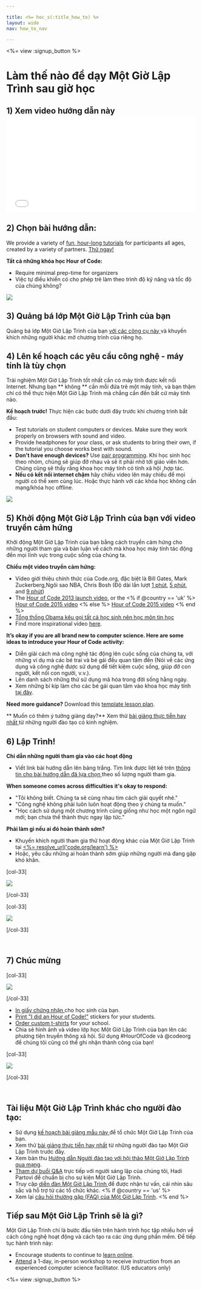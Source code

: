 ```yaml
---

title: <%= hoc_s(:title_how_to) %>
layout: wide
nav: how_to_nav

---
```


<%= view :signup_button %>

# Làm thế nào để dạy Một Giờ Lập Trình sau giờ học

## 1) Xem video hướng dẫn này <iframe width="500" height="255" src="//www.youtube.com/embed/SrnvvWDm73k" frameborder="0" allowfullscreen></iframe>
## 2) Chọn bài hướng dẫn:

We provide a variety of [fun, hour-long tutorials](<%= resolve_url('https://code.org/learn') %>) for participants all ages, created by a variety of partners. [ Thử ngay!](<%= resolve_url("https://code.org/learn") %>)

**Tất cả những khóa học Hour of Code:**

  * Require minimal prep-time for organizers
  * Việc tự điều khiển có cho phép trẻ làm theo trình độ kỹ năng và tốc độ của chúng không?

[![](/images/fit-700/tutorials.png)](<%= resolve_url('https://code.org/learn') %>)

## 3) Quảng bá lớp Một Giờ Lập Trình của bạn

Quảng bá lớp Một Giờ Lập Trình của bạn [ với các công cụ này ](<%= resolve_url('/promote') %>) và khuyến khích những người khác mở chương trình của riêng họ.

## 4) Lên kế hoạch các yêu cầu công nghệ - máy tính là tùy chọn

Trải nghiệm Một Giờ Lập Trình tốt nhất cần có máy tính được kết nối Internet. Nhưng bạn ** không ** cần mỗi đứa trẻ một máy tính, và bạn thậm chí có thể thực hiện Một Giờ Lập Trình mà chẳng cần đến bất cứ máy tính nào.

**Kế hoạch trước!** Thực hiện các bước dưới đây trước khi chương trình bắt đầu:

  * Test tutorials on student computers or devices. Make sure they work properly on browsers with sound and video.
  * Provide headphones for your class, or ask students to bring their own, if the tutorial you choose works best with sound.
  * **Don't have enough devices?** Use [pair programming](https://www.youtube.com/watch?v=vgkahOzFH2Q). Khi học sinh học theo nhóm, chúng sẽ giúp đỡ nhau và sẽ ít phải nhờ tới giáo viên hơn. Chúng cũng sẽ thấy rằng khoa học máy tính có tính xã hội ,hợp tác.
  * **Nếu có kết nối internet chậm** hãy chiếu video lên máy chiếu để mọi người có thể xem cùng lúc. Hoặc thực hành với các khóa học không cần mạng/khóa học offline.

![](/images/fit-350/group_ipad.jpg)

## 5) Khởi động Một Giờ Lập Trình của bạn với video truyền cảm hứng

Khởi động Một Giờ Lập Trình của bạn bằng cách truyền cảm hứng cho những người tham gia và bàn luận về cách mà khoa học máy tính tác động đến mọi lĩnh vực trong cuộc sống của chúng ta.

**Chiếu một video truyền cảm hứng:**

  * Video giới thiệu chính thức của Code.org, đặc biệt là Bill Gates, Mark Zuckerberg,Ngôi sao NBA, Chris Bosh (Độ dài lần lượt [1 phút](https://www.youtube.com/watch?v=qYZF6oIZtfc), [5 phút](https://www.youtube.com/watch?v=nKIu9yen5nc), and [9 phút](https://www.youtube.com/watch?v=dU1xS07N-FA))
  * The [Hour of Code 2013 launch video](https://www.youtube.com/watch?v=FC5FbmsH4fw), or the <% if @country == 'uk' %> [Hour of Code 2015 video](https://www.youtube.com/watch?v=7L97YMYqLHc) <% else %> [Hour of Code 2015 video](https://www.youtube.com/watch?v=7L97YMYqLHc) <% end %>
  * [Tổng thống Obama kêu gọi tất cả học sinh nên học môn tin học](https://www.youtube.com/watch?v=6XvmhE1J9PY)
  * Find more inspirational video [here](https://www.youtube.com/playlist?list=PLzdnOPI1iJNfpD8i4Sx7U0y2MccnrNZuP).

**It’s okay if you are all brand new to computer science. Here are some ideas to introduce your Hour of Code activity:**

  * Diễn giải cách mà công nghệ tác động lên cuộc sống của chúng ta, với những ví dụ mà các bé trai và bé gái đều quan tâm đến (Nói về các ứng dụng và công nghệ được sử dụng để tiết kiệm cuộc sống, giúp đỡ con người, kết nối con người, v.v.).
  * Lên danh sách những thứ sử dụng mã hóa trong đời sống hằng ngày.
  * Xem những bí kíp làm cho các bé gái quan tâm vào khoa học máy tính [tại đây](<%= resolve_url('https://code.org/girls') %>).

**Need more guidance?** Download this [template lesson plan](/files/AfterschoolEducatorLessonPlanOutline.docx).

** Muốn có thêm ý tưởng giảng dạy?** Xem thử [ bài giảng thực tiễn hay nhất ](http://www.slideshare.net/TeachCode/hour-of-code-best-practices-for-successful-educators-51273466) từ những người đào tạo có kinh nghiệm.

## 6) Lập Trình!

**Chỉ dẫn những người tham gia vào các hoạt động**

  * Viết link bài hướng dẫn lên bảng trắng. Tìm link được liệt kê trên [ thông tin cho bài hướng dẫn đã lựa chọn ](<%= resolve_url('https://code.org/learn') %>) theo số lượng người tham gia.

**When someone comes across difficulties it's okay to respond:**

  * "Tôi không biết. Chúng ta sẽ cùng nhau tìm cách giải quyết nhé."
  * "Công nghệ không phải luôn luôn hoạt động theo ý chúng ta muốn."
  * "Học cách sử dụng một chương trình cũng giống như học một ngôn ngữ mới; bạn chưa thể thành thực ngay lập tức."

**Phải làm gì nếu ai đó hoàn thành sớm?**

  * Khuyến khích người tham gia thử hoạt động khác của Một Giờ Lập Trình tại [<%= resolve_url('code.org/learn') %>](<%= resolve_url('https://code.org/learn') %>)
  * Hoặc, yêu cầu những ai hoàn thành sớm giúp những người mà đang gặp khó khăn.

[col-33]

![](/images/fit-250/highschoolgirls.jpeg)

[/col-33]

[col-33]

![](/images/fit-300/group_ar.jpg)

[/col-33]

<p style="clear:both">
  &nbsp;
</p>

## 7) Chúc mừng

[col-33]

![](/images/fit-300/boy-certificate.jpg)

[/col-33]

  * [In giấy chứng nhận ](<%= resolve_url('https://code.org/certificates') %>) cho học sinh của bạn.
  * [Print "I did an Hour of Code!"](<%= resolve_url('/promote/resources#stickers') %>) stickers for your students.
  * [Order custom t-shirts](http://blog.code.org/post/132608499493/hour-of-code-shirts-and-more) for your school.
  * Chia sẻ hình ảnh và video lớp học Một Giờ Lập Trình của bạn lên các phương tiện truyền thông xã hội. Sử dụng #HourOfCode và @codeorg để chúng tôi cũng có thể ghi nhận thành công của bạn!

[col-33]

![](/images/fit-260/highlight-certificates.jpg)

[/col-33]

<p style="clear:both">
  &nbsp;
</p>

## Tài liệu Một Giờ Lập Trình khác cho người đào tạo:

  * Sử dụng [ kế hoạch bài giảng mẫu này ](/files/AfterschoolEducatorLessonPlanOutline.docx) để tổ chức Một Giờ Lập Trình của bạn.
  * Xem thử [ bài giảng thực tiễn hay nhất](http://www.slideshare.net/TeachCode/hour-of-code-best-practices-for-successful-educators-51273466) từ những người đào tạo Một Giờ Lập Trình trước đây. 
  * Xem bản thu [ Hướng dẫn Người đào tạo với hội thảo Một Giờ Lập Trình qua mạng](https://youtu.be/EJeMeSW2-Mw).
  * [Tham dự buổi Q&A](http://www.eventbrite.com/e/ask-your-final-questions-and-prepare-for-the-2015-hour-of-code-with-codeorg-founder-hadi-partovi-tickets-17987437911) trực tiếp với người sáng lập của chúng tôi, Hadi Partovi để chuẩn bị cho sự kiện Một Giờ Lập Trình.
  * Truy cập [ diễn đàn Một Giờ Lập Trình ](http://forum.code.org/c/plc/hour-of-code) để được nhận tư vấn, cái nhìn sâu sắc và hỗ trợ từ các tổ chức khác. <% if @country == 'us' %>
  * Xem lại [ câu hỏi thường gặp (FAQ) của Một Giờ Lập Trình](https://support.code.org/hc/en-us/categories/200147083-Hour-of-Code). <% end %>

## Tiếp sau Một Giờ Lập Trình sẽ là gì?

Một Giờ Lập Trình chỉ là bước đầu tiên trên hành trình học tập nhiều hơn về cách công nghệ hoạt động và cách tạo ra các ứng dụng phần mềm. Để tiếp tục hành trình này:

  * Encourage students to continue to [learn online](<%= resolve_url('https://code.org/learn/beyond') %>).
  * [Attend](<%= resolve_url('https://code.org/professional-development-workshops') %>) a 1-day, in-person workshop to receive instruction from an experienced computer science facilitator. (US educators only)

<%= view :signup_button %>